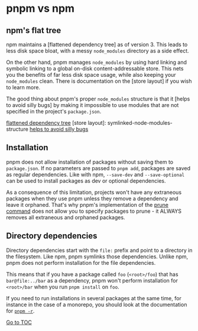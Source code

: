 
# pnpm vs npm


## npm's flat tree

npm maintains a [flattened dependency tree] as of version 3. This leads to less
disk space bloat, with a messy `node_modules` directory as a side effect.

On the other hand, pnpm manages `node_modules` by using hard linking and
symbolic linking to a global on-disk content-addressable store. This nets you
the benefits of far less disk space usage, while also keeping your
`node_modules` clean. There is documentation on the [store layout] if you wish
to learn more.

The good thing about pnpm's proper `node_modules` structure is that it
[helps to avoid silly bugs] by making it impossible to use modules that are not
specified in the project's `package.json`.

[flattened dependency tree](https://github.com/npm/npm/issues/6912) 
[store layout]: symlinked-node-modules-structure
[helps to avoid silly bugs](https://www.kochan.io/nodejs/pnpms-strictness-helps-to-avoid-silly-bugs.html) 

## Installation

pnpm does not allow installation of packages without saving them to
`package.json`. If no parameters are passed to `pnpm add`, packages are saved as
regular dependencies. Like with npm, `--save-dev` and `--save-optional` can be
used to install packages as dev or optional dependencies.

As a consequence of this limitation, projects won't have any extraneous packages
when they use pnpm unless they remove a dependency and leave it orphaned. That's
why pnpm's implementation of the [prune command] does not allow you to specify
packages to prune - it ALWAYS removes all extraneous and orphaned packages.

[prune command]: cli/prune

## Directory dependencies

Directory dependencies start with the `file:` prefix and point to a directory in
the filesystem. Like npm, pnpm symlinks those dependencies. Unlike npm, pnpm
does not perform installation for the file dependencies.

This means that if you have a package called `foo` (`<root>/foo`) that has
`bar@file:../bar` as a dependency, pnpm won't perform installation for
`<root>/bar` when you run `pnpm install` on `foo`.

If you need to run installations in several packages at the same time, for
instance in the case of a monorepo, you should look at the documentation for
[`pnpm -r`].

[`pnpm -r`]: cli/recursive
<span style="float: footnote;"><a href="./index.html#toc">Go to TOC</a></span>

